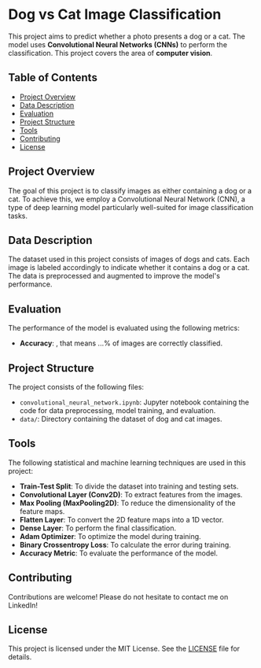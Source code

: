 # Dog vs Cat Image Classification

This project aims to predict whether a photo presents a dog or a cat. The model uses **Convolutional Neural Networks (CNNs)** to perform the classification. This project covers the area of **computer vision**.

## Table of Contents
- [Project Overview](#project-overview)
- [Data Description](#data-description)
- [Evaluation](#evaluation)
- [Project Structure](#project-structure)
- [Tools](#tools)
- [Contributing](#contributing)
- [License](#license)

## Project Overview
The goal of this project is to classify images as either containing a dog or a cat. To achieve this, we employ a Convolutional Neural Network (CNN), a type of deep learning model particularly well-suited for image classification tasks.

## Data Description
The dataset used in this project consists of images of dogs and cats. Each image is labeled accordingly to indicate whether it contains a dog or a cat. The data is preprocessed and augmented to improve the model's performance.

## Evaluation
The performance of the model is evaluated using the following metrics:
- **Accuracy**: , that means ...% of images are correctly classified. 

## Project Structure
The project consists of the following files:
- `convolutional_neural_network.ipynb`: Jupyter notebook containing the code for data preprocessing, model training, and evaluation.
- `data/`: Directory containing the dataset of dog and cat images.

## Tools
The following statistical and machine learning techniques are used in this project:
- **Train-Test Split**: To divide the dataset into training and testing sets.
- **Convolutional Layer (Conv2D)**: To extract features from the images.
- **Max Pooling (MaxPooling2D)**: To reduce the dimensionality of the feature maps.
- **Flatten Layer**: To convert the 2D feature maps into a 1D vector.
- **Dense Layer**: To perform the final classification.
- **Adam Optimizer**: To optimize the model during training.
- **Binary Crossentropy Loss**: To calculate the error during training.
- **Accuracy Metric**: To evaluate the performance of the model.

## Contributing
Contributions are welcome! Please do not hesitate to contact me on LinkedIn!

## License
This project is licensed under the MIT License. See the [LICENSE](LICENSE) file for details.
